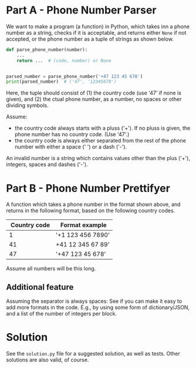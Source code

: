 # Part A - Phone Number Parser
We want to make a program (a function) in Python, which takes inn a phone number as a string, checks if it is acceptable, and returns either `None` if not accepted, or the phone number as a tuple of strings as shown below.

```python
def parse_phone_number(number):
    ...
    return ...  # (code, number) or None


parsed_number = parse_phone_number('+47 123 45 678')
print(parsed_number)  # ('47', '12345678')
```

Here, the tuple should consist of (1) the country code (use '47' if none is given), and (2) the ctual phone number, as a number, no spaces or other dividing symbols.

Assume:
- the country code always starts with a pluss ('+'). If no pluss is given, the phone number has no country code. (Use '47'.)
- the country code is always either separated from the rest of the phone number with either a space (' ') or a dash ('-').

An invalid number is a string which contains values other than the plus ('+'), integers, spaces and dashes ('-').


# Part B - Phone Number Prettifyer
A function which takes a phone number in the format shown above, and returns in the following format, based on the following country codes.

| Country code | Format example |
|-|-|
| 1 | '+1 123 456 7890' |
| 41 | +41 12 345 67 89' |
| 47 | '+47 123 45 678' |

Assume all numbers will be this long.

## Additional feature
Assuming the separator is always spaces: See if you can make it easy to add more formats in the code. E.g., by using some form of dictionary/JSON, and a list of the number of integers per block.


# Solution
See the `solution.py` file for a suggested solution, as well as tests. Other solutions are also valid, of course.
